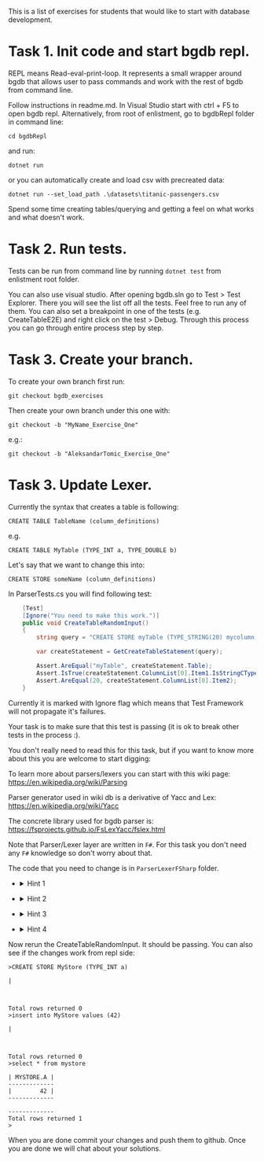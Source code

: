 This is a list of exercises for students that would like to start with database development.

# Task 1. Init code and start bgdb repl.

REPL means Read-eval-print-loop. It represents a small wrapper around bgdb that allows user to pass commands and work with the rest of bgdb from command line.

Follow instructions in readme.md.
In Visual Studio start with ctrl + F5 to open bgdb repl.
Alternatively, from root of enlistment, go to bgdbRepl folder in command line:

`cd bgdbRepl`

and run:

`dotnet run`

or you can automatically create and load csv with precreated data:

`dotnet run --set_load_path .\datasets\titanic-passengers.csv`

Spend some time creating tables/querying and getting a feel on what works and what doesn't work.

# Task 2. Run tests.

Tests can be run from command line by running
`dotnet test` from enlistment root folder.

You can also use visual studio. After opening bgdb.sln go to Test > Test Explorer. There you will see the list off all the tests. Feel free to run any of them. You can also set a breakpoint in one of the tests (e.g. CreateTableE2E) and right click on the test > Debug. Through this process you can go through entire process step by step.

# Task 3. Create your branch.

To create your own branch first run:

`git checkout bgdb_exercises`


Then create your own branch under this one with:

`git checkout -b "MyName_Exercise_One"`

e.g.:

`git checkout -b "AleksandarTomic_Exercise_One"`

# Task 3. Update Lexer.

Currently the syntax that creates a table is following:

`CREATE TABLE TableName (column_definitions)`

e.g.

`CREATE TABLE MyTable (TYPE_INT a, TYPE_DOUBLE b)`

Let's say that we want to change this into:

`CREATE STORE someName (column_definitions)`

In ParserTests.cs you will find following test:

```cs
    [Test]
    [Ignore("You need to make this work.")]
    public void CreateTableRandomInput()
    {
        string query = "CREATE STORE myTable (TYPE_STRING(20) mycolumn)";

        var createStatement = GetCreateTableStatement(query);

        Assert.AreEqual("myTable", createStatement.Table);
        Assert.IsTrue(createStatement.ColumnList[0].Item1.IsStringCType);
        Assert.AreEqual(20, createStatement.ColumnList[0].Item2);
    }
```

Currently it is marked with Ignore flag which means that Test Framework will not propagate it's failures.

Your task is to make sure that this test is passing (it is ok to break other tests in the process :).

You don't really need to read this for this task, but if you want to know more about this you are welcome to start digging:

To learn more about parsers/lexers you can start with this wiki page:
https://en.wikipedia.org/wiki/Parsing

Parser generator used in wiki db is a derivative of Yacc and Lex:
https://en.wikipedia.org/wiki/Yacc

The concrete library used for bgdb parser is:
https://fsprojects.github.io/FsLexYacc/fslex.html

Note that Parser/Lexer layer are written in `F#`. For this task you don't need any `F#` knowledge so don't worry about that.

The code that you need to change is in `ParserLexerFSharp` folder.

  - <details><summary>Hint 1</summary>
    <pre>
    You will need to update SqlLexer.fsl file. There is a list of all keywords that have special meaning to the parser.
    </pre>
   </details>

  - <details><summary>Hint 2</summary>
    <pre>
    Grammar is in SqlParser.fsp. You will need to change that file as well.
    </pre>
   </details>

  - <details><summary>Hint 3</summary>
    <pre>
    If you see any errors while building the project after your changes, try to get parser/lexer output. You can just build this project by going to ParserLexerFsharp folder and running dotnet build from there.
    </pre>
   </details>

- <details><summary>Hint 4</summary>
    <pre>
    You can just blindly replace TABLE with STORE in SqlLexer.fsl and SqlParser.fsp
    </pre>
   </details>

Now rerun the CreateTableRandomInput. It should be passing. You can also see if the changes work from repl side:

```
>CREATE STORE MyStore (TYPE_INT a)

|



Total rows returned 0
>insert into MyStore values (42)

|



Total rows returned 0
>select * from mystore

| MYSTORE.A |
-------------
|        42 |
-------------

-------------
Total rows returned 1
>
```

When you are done commit your changes and push them to github. Once you are done we will chat about your solutions.